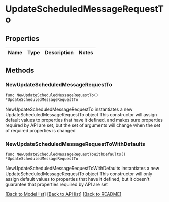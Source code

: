 # UpdateScheduledMessageRequestTo

## Properties

Name | Type | Description | Notes
------------ | ------------- | ------------- | -------------

## Methods

### NewUpdateScheduledMessageRequestTo

`func NewUpdateScheduledMessageRequestTo() *UpdateScheduledMessageRequestTo`

NewUpdateScheduledMessageRequestTo instantiates a new UpdateScheduledMessageRequestTo object
This constructor will assign default values to properties that have it defined,
and makes sure properties required by API are set, but the set of arguments
will change when the set of required properties is changed

### NewUpdateScheduledMessageRequestToWithDefaults

`func NewUpdateScheduledMessageRequestToWithDefaults() *UpdateScheduledMessageRequestTo`

NewUpdateScheduledMessageRequestToWithDefaults instantiates a new UpdateScheduledMessageRequestTo object
This constructor will only assign default values to properties that have it defined,
but it doesn't guarantee that properties required by API are set


[[Back to Model list]](../README.md#documentation-for-models) [[Back to API list]](../README.md#documentation-for-api-endpoints) [[Back to README]](../README.md)


